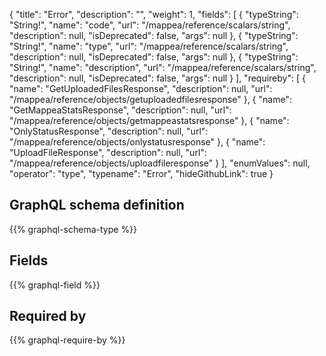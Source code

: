 {
  "title": "Error",
  "description": "",
  "weight": 1,
  "fields": [
    {
      "typeString": "String!",
      "name": "code",
      "url": "/mappea/reference/scalars/string",
      "description": null,
      "isDeprecated": false,
      "args": null
    },
    {
      "typeString": "String!",
      "name": "type",
      "url": "/mappea/reference/scalars/string",
      "description": null,
      "isDeprecated": false,
      "args": null
    },
    {
      "typeString": "String!",
      "name": "description",
      "url": "/mappea/reference/scalars/string",
      "description": null,
      "isDeprecated": false,
      "args": null
    }
  ],
  "requireby": [
    {
      "name": "GetUploadedFilesResponse",
      "description": null,
      "url": "/mappea/reference/objects/getuploadedfilesresponse"
    },
    {
      "name": "GetMappeaStatsResponse",
      "description": null,
      "url": "/mappea/reference/objects/getmappeastatsresponse"
    },
    {
      "name": "OnlyStatusResponse",
      "description": null,
      "url": "/mappea/reference/objects/onlystatusresponse"
    },
    {
      "name": "UploadFileResponse",
      "description": null,
      "url": "/mappea/reference/objects/uploadfileresponse"
    }
  ],
  "enumValues": null,
  "operator": "type",
  "typename": "Error",
  "hideGithubLink": true
}
## GraphQL schema definition

{{% graphql-schema-type %}}

## Fields

{{% graphql-field %}}

## Required by

{{% graphql-require-by %}}
